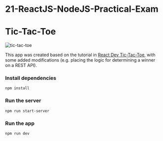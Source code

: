﻿# 21-ReactJS-NodeJS-Practical-Exam

# Tic-Tac-Toe
![tic-tac-toe](https://res.cloudinary.com/delgya5vj/image/upload/v1688038981/practical-exam/screencapture-localhost-5173-2023-06-29-19_41_52_n6be6s.png)

This app was created based on the tutorial in [React Dev Tic-Tac-Toe](https://react.dev/learn/tutorial-tic-tac-toe), with some added modifications (e.g. placing the logic for determining a winner on a REST API).

### Install dependencies
```npm install```

### Run the server
```npm run start-server```

### Run the app
```npm run dev```


